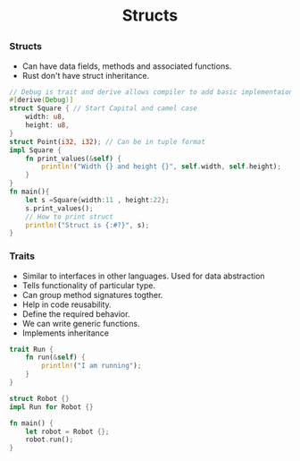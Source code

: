 <h1 style="text-align:center;"> Structs </p>

### Structs
* Can have data fields, methods and associated functions.
* Rust don't have struct inheritance.
```rust
// Debug is trait and derive allows compiler to add basic implementaion for trait
#[derive(Debug)] 
struct Square { // Start Capital and camel case
    width: u8,
    height: u8,
}
struct Point(i32, i32); // Can be in tuple format
impl Square {
    fn print_values(&self) {
        println!("Width {} and height {}", self.width, self.height);
    }
}
fn main(){
    let s =Square{width:11 , height:22};
    s.print_values();
    // How to print struct
    println!("Struct is {:#?}", s);
}
```

### Traits
* Similar to interfaces in other languages. Used for data abstraction
* Tells functionality of particular type.
* Can group method signatures togther.
* Help in code reusability.
* Define the required behavior.
* We can write generic functions.
* Implements inheritance
```rust
trait Run {
    fn run(&self) {
        println!("I am running");
    }
}

struct Robot {}
impl Run for Robot {}

fn main() {
    let robot = Robot {};
    robot.run();
}
```